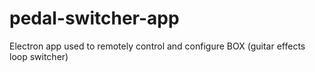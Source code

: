# pedal-switcher-app
Electron app used to remotely control and configure BOX (guitar effects loop switcher)
